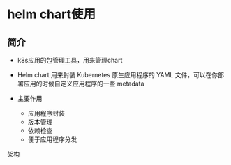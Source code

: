 # helm chart使用

## 简介

- k8s应用的包管理工具，用来管理chart

- Helm chart 用来封装 Kubernetes 原生应用程序的 YAML 文件，可以在你部署应用的时候自定义应用程序的一些 metadata
- 主要作用
  - 应用程序封装
  - 版本管理
  - 依赖检查
  - 便于应用程序分发

架构


